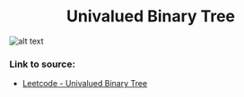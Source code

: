 <h1 align="center">Univalued Binary Tree</h1>

![alt text](https://images2.imgbox.com/3f/d9/a38Wx7SJ_o.png?raw=true)

### Link to source: 
- <a href="https://leetcode.com/problems/univalued-binary-tree/">Leetcode - Univalued Binary Tree</a>

